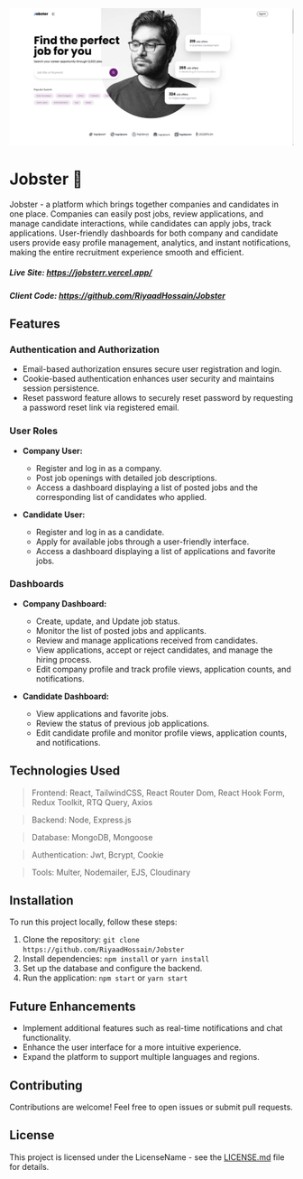 ![alt text](/screenshots/jobster-home.png)

# Jobster 💼

Jobster - a platform which brings together companies and candidates in one place. Companies can easily post jobs, review applications, and manage candidate interactions, while candidates can apply jobs, track applications. User-friendly dashboards for both company and candidate users provide easy profile management, analytics, and instant notifications, making the entire recruitment experience smooth and efficient.

##### Live Site: https://jobsterr.vercel.app/

##### Client Code: https://github.com/RiyaadHossain/Jobster

## Features

### Authentication and Authorization

- Email-based authorization ensures secure user registration and login.
- Cookie-based authentication enhances user security and maintains session persistence.
- Reset password feature allows to securely reset password by requesting a password reset link via registered email.

### User Roles

- **Company User:**

  - Register and log in as a company.
  - Post job openings with detailed job descriptions.
  - Access a dashboard displaying a list of posted jobs and the corresponding list of candidates who applied.

- **Candidate User:**
  - Register and log in as a candidate.
  - Apply for available jobs through a user-friendly interface.
  - Access a dashboard displaying a list of applications and favorite jobs.

### Dashboards

- **Company Dashboard:**

  - Create, update, and Update job status.
  - Monitor the list of posted jobs and applicants.
  - Review and manage applications received from candidates.
  - View applications, accept or reject candidates, and manage the hiring process.
  - Edit company profile and track profile views, application counts, and notifications.

- **Candidate Dashboard:**
  - View applications and favorite jobs.
  - Review the status of previous job applications.
  - Edit candidate profile and monitor profile views, application counts, and notifications.

## Technologies Used

> Frontend: React, TailwindCSS, React Router Dom, React Hook Form, Redux Toolkit, RTQ Query, Axios

> Backend: Node, Express.js

> Database: MongoDB, Mongoose

> Authentication: Jwt, Bcrypt, Cookie

> Tools: Multer, Nodemailer, EJS, Cloudinary

## Installation

To run this project locally, follow these steps:

1. Clone the repository: `git clone https://github.com/RiyaadHossain/Jobster`
2. Install dependencies: `npm install` or `yarn install`
3. Set up the database and configure the backend.
4. Run the application: `npm start` or `yarn start`

## Future Enhancements

- Implement additional features such as real-time notifications and chat functionality.
- Enhance the user interface for a more intuitive experience.
- Expand the platform to support multiple languages and regions.

## Contributing

Contributions are welcome! Feel free to open issues or submit pull requests.

## License

This project is licensed under the LicenseName - see the [LICENSE.md](LICENSE.md) file for details.
